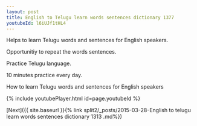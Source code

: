```yaml
---
layout: post
title: English to Telugu learn words sentences dictionary 1377 
youtubeId: l6iUJf1tHL4
---
```

 
 
Helps to learn Telugu words and sentences for English speakers.

Opportunitiy to repeat the words sentences. 

Practice Telugu language. 
 
10 minutes practice every day. 
 
How to learn Telugu words and sentences for English speakers 
 
{% include youtubePlayer.html id=page.youtubeId %}
 
 
[Next]({{ site.baseurl }}{% link  split2/_posts/2015-03-28-English to telugu learn words sentences dictionary 1313 .md%})
 
